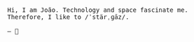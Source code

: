 <!---
👽
-->

<samp>
Hi, I am João. Technology and space fascinate me. Therefore, I like to /ˈstärˌɡāz/.
<br /><br />
— 🌌
</samp>
